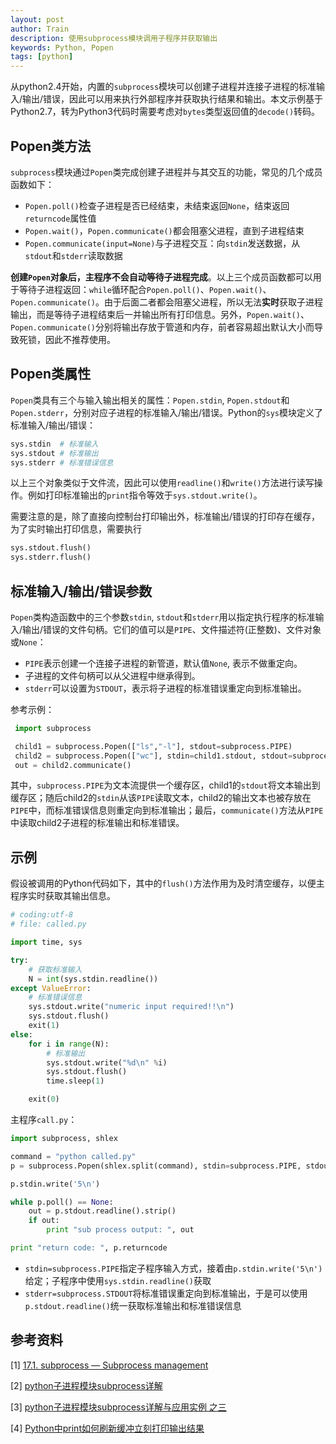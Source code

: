 ```yaml
---
layout: post
author: Train
description: 使用subprocess模块调用子程序并获取输出
keywords: Python, Popen
tags: [python]
---
```


从python2.4开始，内置的`subprocess`模块可以创建子进程并连接子进程的标准输入/输出/错误，因此可以用来执行外部程序并获取执行结果和输出。本文示例基于Python2.7，转为Python3代码时需要考虑对`bytes`类型返回值的`decode()`转码。

## Popen类方法

`subprocess`模块通过`Popen`类完成创建子进程并与其交互的功能，常见的几个成员函数如下：

-  `Popen.poll()`检查子进程是否已经结束，未结束返回`None`，结束返回`returncode`属性值
-  `Popen.wait()`，`Popen.communicate()`都会阻塞父进程，直到子进程结束
-  `Popen.communicate(input=None)`与子进程交互：向`stdin`发送数据，从`stdout`和`stderr`读取数据

**创建`Popen`对象后，主程序不会自动等待子进程完成**。以上三个成员函数都可以用于等待子进程返回：`while`循环配合`Popen.poll()`、`Popen.wait()`、`Popen.communicate()`。由于后面二者都会阻塞父进程，所以无法**实时**获取子进程输出，而是等待子进程结束后一并输出所有打印信息。另外，`Popen.wait()`、`Popen.communicate()`分别将输出存放于管道和内存，前者容易超出默认大小而导致死锁，因此不推荐使用。

## Popen类属性

`Popen`类具有三个与输入输出相关的属性：`Popen.stdin`, `Popen.stdout`和`Popen.stderr`，分别对应子进程的标准输入/输出/错误。Python的`sys`模块定义了标准输入/输出/错误：

``` python
sys.stdin  # 标准输入
sys.stdout # 标准输出
sys.stderr # 标准错误信息    
```

以上三个对象类似于文件流，因此可以使用`readline()`和`write()`方法进行读写操作。例如打印标准输出的`print`指令等效于`sys.stdout.write()`。

需要注意的是，除了直接向控制台打印输出外，标准输出/错误的打印存在缓存，为了实时输出打印信息，需要执行

``` python
sys.stdout.flush()
sys.stderr.flush()
```

## 标准输入/输出/错误参数

`Popen`类构造函数中的三个参数`stdin`, `stdout`和`stderr`用以指定执行程序的标准输入/输出/错误的文件句柄。它们的值可以是`PIPE`、文件描述符(正整数)、文件对象或`None`：

- `PIPE`表示创建一个连接子进程的新管道，默认值`None`, 表示不做重定向。
- 子进程的文件句柄可以从父进程中继承得到。
- `stderr`可以设置为`STDOUT`，表示将子进程的标准错误重定向到标准输出。

参考示例：

``` python
 import subprocess

 child1 = subprocess.Popen(["ls","-l"], stdout=subprocess.PIPE)
 child2 = subprocess.Popen(["wc"], stdin=child1.stdout, stdout=subprocess.PIPE, stderr=subprocess.STDOUT)
 out = child2.communicate()
```

其中，`subprocess.PIPE`为文本流提供一个缓存区，child1的`stdout`将文本输出到缓存区；随后child2的`stdin`从该`PIPE`读取文本，child2的输出文本也被存放在`PIPE`中，而标准错误信息则重定向到标准输出；最后，`communicate()`方法从`PIPE`中读取child2子进程的标准输出和标准错误。

## 示例

假设被调用的Python代码如下，其中的`flush()`方法作用为及时清空缓存，以便主程序实时获取其输出信息。

``` python
# coding:utf-8
# file: called.py

import time, sys

try:
    # 获取标准输入
    N = int(sys.stdin.readline())   
except ValueError:
    # 标准错误信息
    sys.stdout.write("numeric input required!!\n")
    sys.stdout.flush()
    exit(1)
else:
    for i in range(N):
        # 标准输出
        sys.stdout.write("%d\n" %i)     
        sys.stdout.flush()
        time.sleep(1)

    exit(0)
```

主程序`call.py`：

``` python
import subprocess, shlex

command = "python called.py"
p = subprocess.Popen(shlex.split(command), stdin=subprocess.PIPE, stdout=subprocess.PIPE, stderr=subprocess.STDOUT)

p.stdin.write('5\n') 

while p.poll() == None:
    out = p.stdout.readline().strip()
    if out:
        print "sub process output: ", out

print "return code: ", p.returncode
```

- `stdin=subprocess.PIPE`指定子程序输入方式，接着由`p.stdin.write('5\n')`给定；子程序中使用`sys.stdin.readline()`获取
- `stderr=subprocess.STDOUT`将标准错误重定向到标准输出，于是可以使用`p.stdout.readline()`统一获取标准输出和标准错误信息

## 参考资料

[1] [17.1. subprocess — Subprocess management](https://docs.python.org/2/library/subprocess.html)

[2] [python子进程模块subprocess详解](https://hacpai.com/article/1462524113048)

[3] [python子进程模块subprocess详解与应用实例 之三 ](http://blog.chinaunix.net/uid-26000296-id-4461555.html)

[4] [Python中print如何刷新缓冲立刻打印输出结果](http://www.revotu.com/how-to-flush-output-of-python-print.html)